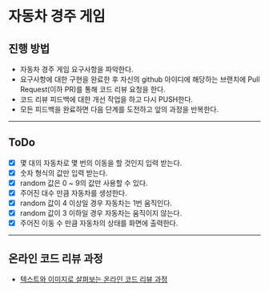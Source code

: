 # 자동차 경주 게임

## 진행 방법

* 자동차 경주 게임 요구사항을 파악한다.
* 요구사항에 대한 구현을 완료한 후 자신의 github 아이디에 해당하는 브랜치에 Pull Request(이하 PR)를 통해 코드 리뷰 요청을 한다.
* 코드 리뷰 피드백에 대한 개선 작업을 하고 다시 PUSH한다.
* 모든 피드백을 완료하면 다음 단계를 도전하고 앞의 과정을 반복한다.

---

## ToDo

* [X] 몇 대의 자동차로 몇 번의 이동을 할 것인지 입력 받는다.
* [X] 숫자 형식의 값만 입력 받는다.
* [X] random 값은 0 ~ 9의 값만 사용할 수 있다.
* [X] 주어진 대수 만큼 자동차를 생성한다.
* [X] random 값이 4 이상일 경우 자동차는 1번 움직인다.
* [X] random 값이 3 이하일 경우 자동차는 움직이지 않는다.
* [X] 주어진 이동 수 만큼 자동차의 상태를 화면에 출력한다.

---

## 온라인 코드 리뷰 과정

* [텍스트와 이미지로 살펴보는 온라인 코드 리뷰 과정](https://github.com/next-step/nextstep-docs/tree/master/codereview)


